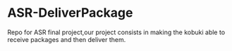# ASR-DeliverPackage
Repo for ASR final project,our project consists in making the kobuki able to receive packages and then deliver them.
